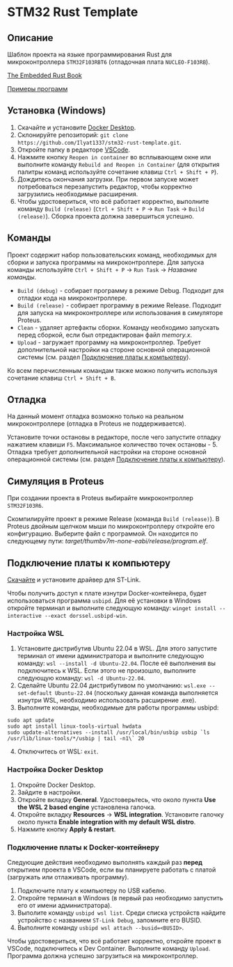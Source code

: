 # STM32 Rust Template

## Описание

Шаблон проекта на языке программирования Rust для микроконтроллера `STM32F103RBT6` (отладочная плата `NUCLEO-F103RB`).

[The Embedded Rust Book](https://docs.rust-embedded.org/book/)

[Примеры программ](https://github.com/stm32-rs/stm32f1xx-hal/tree/master/examples)

## Установка (Windows)

1. Скачайте и установите [Docker Desktop](https://www.docker.com/products/docker-desktop/).
2. Склонируйте репозиторий: `git clone https://github.com/Ilyat1337/stm32-rust-template.git`.
3. Откройте папку в редакторе [VSCode](https://code.visualstudio.com/download).
4. Нажмите кнопку `Reopen in container` во всплывающем окне или выполните команду `Rebuild and Reopen in Container` (для открытия палитры команд используйте сочетание клавиш `Ctrl + Shift + P`).
5. Дождитесь окончания загрузки. При первом запуске может потребоваться перезапустить редактор, чтобы корректно загрузились необходимые расширения.
6. Чтобы удостовериться, что всё работает корректно, выполните команду `Build (release)` (`Ctrl + Shift + P` -> `Run Task` -> `Build (release)`). Сборка проекта должна завершиться успешно.

## Команды

Проект содержит набор пользовательских команд, необходимых для сборки и запуска программы на микроконтроллере. Для запуска команды используйте `Ctrl + Shift + P` -> `Run Task` -> _Название команды_.

* `Build (debug)` - собирает программу в режиме Debug. Подходит для отладки кода на микроконтроллере.
* `Build (release)` - собирает программу в режиме Release. Подходит для запуска на микроконтроллере или использования в симуляторе Proteus.
* `Clean` - удаляет артефакты сборки. Команду необходимо запускать перед сборкой, если был отредактирован файл _memory.x_.
* `Upload` - загружает программу на микроконтроллер. Требует дополнительной настройки на стороне основной операционной системы (см. раздел [Подключение платы к компьютеру](#подключение-платы-к-компьютеру)).

Ко всем перечисленным командам также можно получить используя сочетание клавиш `Ctrl + Shift + B`.

## Отладка

На данный момент отладка возможно только на реальном микроконтроллере (отладка в Proteus не поддерживается).

Установите точки остановы в редакторе, после чего запустите отладку нажатием клавиши `F5`. Максимальное количество точек остановы - 5. Отладка требует дополнительной настройки на стороне основной операционной системы (см. раздел [Подключение платы к компьютеру](#подключение-платы-к-компьютеру)).

## Симуляция в Proteus

При создании проекта в Proteus выбирайте микроконтроллер `STM32F103R6`.

Скомпилируйте проект в режиме Release (команда `Build (release)`). В Proteus двойным щелчком мыши по микроконтроллеру откройте его конфигурацию. Выберите файл с программой. Он находится по следующему пути: _target/thumbv7m-none-eabi/release/program.elf_.

## Подключение платы к компьютеру

[Скачайте](https://drive.google.com/file/d/1k3kAo_W2VVj51TY433OwOJsFES-hBG9c/view?usp=drive_link) и установите драйвер для ST-Link.

Чтобы получить доступ к плате изнутри Docker-контейнера, будет использоваться программа `usbipd`. Для её установки в Windows откройте терминал и выполните следующую команду: `winget install --interactive --exact dorssel.usbipd-win`.

### Настройка WSL

1. Установите дистрибутив Ubuntu 22.04 в WSL. Для этого запустите терминал от имени администратора и выполните следующую команду: `wsl --install -d Ubuntu-22.04`. После её выполнения вы подключитесь к WSL. Если этого не произошло, выполните следующую команду: `wsl -d Ubuntu-22.04`.
2. Сделайте Ubuntu 22.04 дистрибутивом по умолчанию: `wsl.exe --set-default Ubuntu-22.04` (поскольку данная команда выполняется изнутри WSL, необходимо использовать расширение .exe).
3. Выполните команды, необходимые для работы программы usbipd:
```
sudo apt update
sudo apt install linux-tools-virtual hwdata
sudo update-alternatives --install /usr/local/bin/usbip usbip `ls /usr/lib/linux-tools/*/usbip | tail -n1\` 20
```
4. Отключитесь от WSL: `exit`.

### Настройка Docker Desktop

1. Откройте Docker Desktop.
2. Зайдите в настройки.
3. Откройте вкладку **General**. Удостоверьтесь, что около пункта **Use the WSL 2 based engine** установлена галочка.
4. Откройте вкладку **Resources** -> **WSL integration**. Установите галочку около пункта **Enable integration with my default WSL distro**.
5. Нажмите кнопку **Apply & restart**.

### Подключение платы к Docker-контейнеру

Следующие действия необходимо выполнять каждый раз **перед** открытием проекта в VSCode, если вы планируете работать с платой (загружать или отлаживать программу).

1. Подключите плату к компьютеру по USB кабелю.
2. Откройте терминал в Windows (в первый раз необходимо запустить его от имени администратора).
3. Выполите команду `usbipd wsl list`. Среди списка устройств найдите устройство с названием `ST-Link Debug`, запомните его BUSID.
4. Выполните команду `usbipd wsl attach --busid=<BUSID>`.


Чтобы удостовериться, что всё работает корректно, откройте проект в VSCode, подключитесь к Dev Container. Выполните команду `Upload`. Программа должна успешно загрузиться на микроконтроллер.
